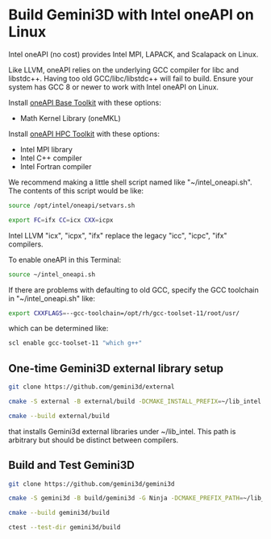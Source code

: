 # Build Gemini3D with Intel oneAPI on Linux

Intel oneAPI (no cost) provides Intel MPI, LAPACK, and Scalapack on Linux.

Like LLVM, oneAPI relies on the underlying GCC compiler for libc and libstdc++.
Having too old GCC/libc/libstdc++ will fail to build.
Ensure your system has GCC 8 or newer to work with Intel oneAPI on Linux.

Install
[oneAPI Base Toolkit](https://www.intel.com/content/www/us/en/developer/tools/oneapi/base-toolkit-download.html)
with these options:

* Math Kernel Library (oneMKL)

Install
[oneAPI HPC Toolkit](https://www.intel.com/content/www/us/en/developer/tools/oneapi/hpc-toolkit-download.html)
with these options:

* Intel MPI library
* Intel C++ compiler
* Intel Fortran compiler

We recommend making a little shell script named like "~/intel_oneapi.sh".
The contents of this script would be like:

```sh
source /opt/intel/oneapi/setvars.sh

export FC=ifx CC=icx CXX=icpx
```

Intel LLVM "icx", "icpx", "ifx" replace the legacy "icc", "icpc", "ifx" compilers.

To enable oneAPI in this Terminal:

```sh
source ~/intel_oneapi.sh
```

If there are problems with defaulting to old GCC, specify the GCC toolchain in "~/intel_oneapi.sh" like:

```sh
export CXXFLAGS=--gcc-toolchain=/opt/rh/gcc-toolset-11/root/usr/
```

which can be determined like:

```sh
scl enable gcc-toolset-11 "which g++"
```

## One-time Gemini3D external library setup

```sh
git clone https://github.com/gemini3d/external

cmake -S external -B external/build -DCMAKE_INSTALL_PREFIX=~/lib_intel

cmake --build external/build
```

that installs Gemini3d external libraries under ~/lib_intel.
This path is arbitrary but should be distinct between compilers.

## Build and Test Gemini3D

```sh
git clone https://github.com/gemini3d/gemini3d

cmake -S gemini3d -B build/gemini3d -G Ninja -DCMAKE_PREFIX_PATH=~/lib_intel

cmake --build gemini3d/build

ctest --test-dir gemini3d/build
```
